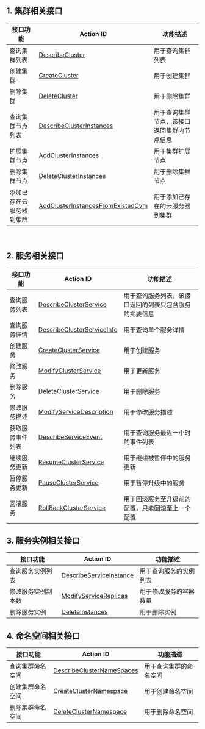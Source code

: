 ## 1. 集群相关接口
| 接口功能 | Action ID | 功能描述
|---------|---------|---------|
| 查询集群列表 | [DescribeCluster](/doc/api/457/9448) | 用于查询集群列表
| 创建集群 | [CreateCluster](/doc/api/457/9444) |用于创建集群
| 删除集群 | [DeleteCluster](/doc/api/457/9445) | 用于删除集群
| 查询集群节点列表 | [DescribeClusterInstances](/doc/api/457/9449) |  用于查询集群节点，该接口返回集群内节点信息
| 扩展集群节点 | [AddClusterInstances](/doc/api/457/9447) |  用于集群扩展节点
| 删除集群节点 | [DeleteClusterInstances](/doc/api/457/9446) |  用于删除集群节点
| 添加已存在云服务器到集群 | [AddClusterInstancesFromExistedCvm](/doc/api/457/9450) | 用于添加已存在的云服务器到集群
 
## 2. 服务相关接口
| 接口功能 | Action ID | 功能描述
|---------|---------|---------|
| 查询服务列表 | [DescribeClusterService](/doc/api/457/9440) | 用于查询服务列表，该接口返回的列表只包含服务的扼要信息
| 查询服务详情 | [DescribeClusterServiceInfo](/doc/api/457/9441) | 用于查询单个服务详情
| 创建服务 | [CreateClusterService](/doc/api/457/9436) | 用于创建服务
| 修改服务 | [ModifyClusterService](/doc/api/457/9434) | 用于更新服务
| 删除服务 | [DeleteClusterService](/doc/api/457/9437) | 用于删除服务
| 修改服务描述 | [ModifyServiceDescription](/doc/api/457/9435) | 用于修改服务描述
| 获取服务事件列表 | [DescribeServiceEvent](/doc/api/457/9443) | 用于查询服务最近一小时的事件列表
| 继续服务更新 | [ResumeClusterService](/doc/api/457/9442) | 用于继续被暂停中的服务更新
| 暂停服务更新 | [PauseClusterService](/doc/api/457/9439) | 用于暂停升级中的服务
| 回滚服务 | [RollBackClusterService](/doc/api/457/9438) | 用于回滚服务至升级前的配置，只能回滚至上一个配置

## 3. 服务实例相关接口
| 接口功能 | Action ID | 功能描述
|---------|---------|---------|
| 查询服务实例列表 | [DescribeServiceInstance](/doc/api/457/9433)|  用于查询服务的实例列表
| 修改服务实例副本数 | [ModifyServiceReplicas](/doc/api/457/9431) | 用于修改服务的容器数量
| 删除服务实例 | [DeleteInstances](/doc/api/457/9432) | 用于删除实例

## 4. 命名空间相关接口
| 接口功能 | Action ID | 功能描述
|---------|---------|---------|
| 查询集群命名空间 | [DescribeClusterNameSpaces](/doc/api/457/9430) | 用于查询集群的命名空间
| 创建集群命名空间 | [CreateClusterNamespace](/doc/api/457/9428) |  用于创建命名空间
| 删除集群命名空间 | [DeleteClusterNamespace](/doc/api/457/9429) | 用于删除命名空间

